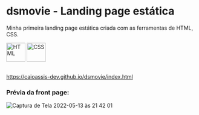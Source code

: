# dsmovie - Landing page estática 
Minha primeira landing page estática criada com as ferramentas de HTML, CSS.
<div style="display:inline_block" >
<img align="center" alt="HTML" src="https://cdn-icons-png.flaticon.com/512/1051/1051277.png?w=360" style="height:50px; width:auto" target="_blank">
<img align="center" alt="CSS" src="https://upload.wikimedia.org/wikipedia/commons/thumb/6/62/CSS3_logo.svg/800px-CSS3_logo.svg.png" style="height:50px; width:auto" target="_blank"><br/><br/>

https://caioassis-dev.github.io/dsmovie/index.html

### Prévia da front page:
![Captura de Tela 2022-05-13 às 21 42 01](https://user-images.githubusercontent.com/61170444/168404535-e17b35ff-c55c-4dfd-a762-e270c308d105.png)
